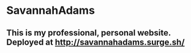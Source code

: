 # SavannahAdams

## This is my professional, personal website. Deployed at <http://savannahadams.surge.sh/>
